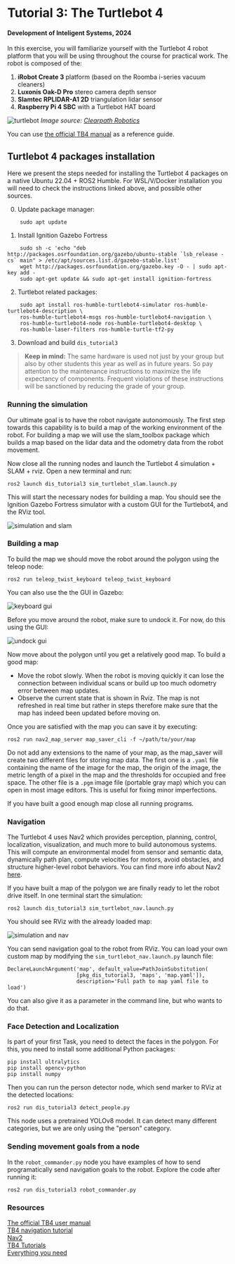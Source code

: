 # Tutorial 3: The Turtlebot 4

#### Development of Inteligent Systems, 2024

In this exercise, you will familiarize yourself with the Turtlebot 4 robot platform that you will be using throughout the course for practical work. The robot is composed of the:
1. **iRobot Create 3** platform (based on the Roomba i-series vacuum cleaners)
2. **Luxonis Oak-D Pro** stereo camera depth sensor
3. **Slamtec RPLIDAR-A1 2D** triangulation lidar sensor
4. **Raspberry Pi 4 SBC** with a Turtlebot HAT board

![turtlebot](figs/turtlebot.png)
*Image source: [Clearpath Robotics](https://turtlebot.github.io/turtlebot4-user-manual/overview/features.html)*

You can use [the official TB4 manual](https://turtlebot.github.io/turtlebot4-user-manual/) as a reference guide.

## Turtlebot 4 packages installation

Here we present the steps needed for installing the Turtlebot 4 packages on a native Ubuntu 22.04 + ROS2 Humble. For WSL/V/Docker installation you will need to check the instructions linked above, and possible other sources.

0. Update package manager:
```
    sudo apt update
```
1. Install Ignition Gazebo Fortress
```
    sudo sh -c 'echo "deb http://packages.osrfoundation.org/gazebo/ubuntu-stable `lsb_release -cs` main" > /etc/apt/sources.list.d/gazebo-stable.list'
    wget http://packages.osrfoundation.org/gazebo.key -O - | sudo apt-key add -
    sudo apt-get update && sudo apt-get install ignition-fortress
```
2. Turtlebot related packages:
```
    sudo apt install ros-humble-turtlebot4-simulator ros-humble-turtlebot4-description \
    ros-humble-turtlebot4-msgs ros-humble-turtlebot4-navigation \
    ros-humble-turtlebot4-node ros-humble-turtlebot4-desktop \
    ros-humble-laser-filters ros-humble-turtle-tf2-py
```
3. Download and build `dis_tutorial3`

> **Keep in mind:** The same hardware is used not just by your group but also by other students this year as well as in future years. So pay attention to the maintenance instructions to maximize the life expectancy of components. Frequent violations of these instructions will be sanctioned by reducing the grade of your group.

### Running the simulation

Our ultimate goal is to have the robot navigate autonomously. The first step towards this capability is to build a map of the working environment of the robot. For building a map we will use the slam_toolbox package which builds a map based on the lidar data and the odometry data from the robot movement. 

Now close all the running nodes and launch the Turtlebot 4 simulation + SLAM + rviz. Open a new terminal and run:

    ros2 launch dis_tutorial3 sim_turtlebot_slam.launch.py

This will start the necessary nodes for building a map. You should see the Ignition Gazebo Fortress simulator with a custom GUI for the Turtlebot4, and the RViz tool.

![simulation and slam](figs/sim_slam.png "The simulation and RViz during SLAM")

### Building a map

To build the map we should move the robot around the polygon using the teleop node:

    ros2 run teleop_twist_keyboard teleop_twist_keyboard

You can also use the the GUI in Gazebo:

![keyboard gui](figs/sim_keyboard.png "Keyboard GUI")

Before you move around the robot, make sure to undock it. For now, do this using the GUI:

![undock gui](figs/undock.png "Undock guid")

Now move about the polygon until you get a relatively good map. To build a good map:
 - Move the robot slowly. When the robot is moving quickly it can lose the connection between individual scans or build up too much odometry error between map updates.
- Observe the current state that is shown in Rviz. The map is not refreshed in real time but rather in steps therefore make sure that the map has indeed been updated before moving on.

Once you are satisfied with the map you can save it by executing:

    ros2 run nav2_map_server map_saver_cli -f ~/path/to/your/map

Do not add any extensions to the name of your map, as the map_saver will create two different files for storing map data. The first one is a `.yaml` file containing the name of the image for the map, the origin of the image, the metric length of a pixel in the map and the thresholds for occupied and free space. The other file is a `.pgm` image file (portable gray map) which you can open in most image editors. This is useful for fixing minor imperfections. 

If you have built a good enough map close all running programs.

### Navigation

The Turtlebot 4 uses Nav2 which provides perception, planning, control, localization, visualization, and much more to build autonomous systems. This will compute an environmental model from sensor and semantic data, dynamically path plan, compute velocities for motors, avoid obstacles, and structure higher-level robot behaviors. You can find more info about Nav2 [here](https://navigation.ros.org/).

If you have built a map of the polygon we are finally ready to let the robot drive itself. In one terminal start the simulation:

    ros2 launch dis_tutorial3 sim_turtlebot_nav.launch.py

You should see RViz with the already loaded map:

![simulation and nav](figs/sim_nav.png "The simulation and RViz during navigation")

You can send navigation goal to the robot from RViz. You can load your own custom map by modifying the `sim_turtlebot_nav.launch.py` launch file:

    DeclareLaunchArgument('map', default_value=PathJoinSubstitution(
                          [pkg_dis_tutorial3, 'maps', 'map.yaml']),
                          description='Full path to map yaml file to load')

You can also give it as a parameter in the command line, but who wants to do that.

### Face Detection and Localization

Is part of your first Task, you need to detect the faces in the polygon. For this, you need to install some additional Python packages:

    pip install ultralytics
    pip install opencv-python
    pip install numpy

Then you can run the person detector node, which send marker to RViz at the detected locations:

    ros2 run dis_tutorial3 detect_people.py

This node uses a pretrained YOLOv8 model. It can detect many different categories, but we are only using the "person" category.

### Sending movement goals from a node

In the `robot_commander.py` node you have examples of how to send programatically send navigation goals to the robot. Explore the code after running it:

    ros2 run dis_tutorial3 robot_commander.py

### Resources

[The official TB4 user manual](https://turtlebot.github.io/turtlebot4-user-manual/)  
[TB4 navigation tutorial](https://turtlebot.github.io/turtlebot4-user-manual/tutorials/turtlebot4_navigator.html)   
[Nav2](https://navigation.ros.org/)   
[TB4 Tutorials](https://github.com/turtlebot/turtlebot4_tutorials)   
[Everything you need](google.com)   